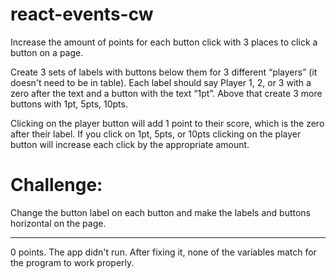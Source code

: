 # react-events-cw

Increase the amount of points for each button click with 3 places to click a button on a page.

Create 3 sets of labels with buttons below them for 3 different “players” (it doesn't need to be in table). Each label should say Player 1, 2, or 3 with a zero after the text and a button with the text “1pt”. Above that create 3 more buttons with 1pt, 5pts, 10pts.

Clicking on the player button will add 1 point to their score, which is the zero after their label. If you click on 1pt, 5pts, or 10pts clicking on the player button will increase each click by the appropriate amount.

# Challenge:

Change the button label on each button and make the labels and buttons horizontal on the page.
<hr>
0 points. The app didn't run. After fixing it, none of the variables match for the program to work properly.